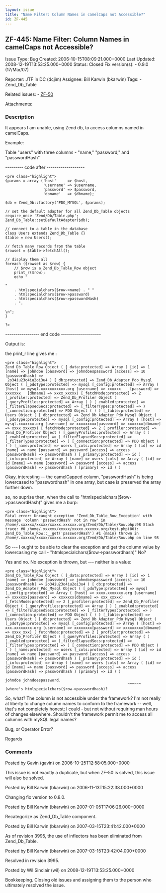 ```yaml
---
layout: issue
title: "Name Filter: Column Names in camelCaps not Accessible?"
id: ZF-445
---
```


ZF-445: Name Filter: Column Names in camelCaps not Accessible?
--------------------------------------------------------------

 Issue Type: Bug Created: 2006-10-15T08:09:21.000+0000 Last Updated: 2008-12-19T13:53:25.000+0000 Status: Closed Fix version(s): - 0.9.0 (17/Mar/07)
 
 Reporter:  JTF in DC (dcjim)  Assignee:  Bill Karwin (bkarwin)  Tags: - Zend\_Db\_Table
 
 Related issues: - [ZF-50](/issues/browse/ZF-50)
 
 Attachments: 
### Description

It appears I am unable, using Zend db, to access columns named in camelCaps.

Example:

Table "users" with three columns - "name," "password," and "passwordHash"

--------- code after -------------------

 
    <pre class="highlight">
    $params = array ('host'     => $host,
                     'username' => $username,
                     'password' => $password,
                     'dbname'   => $dbname);
    
    $db = Zend_Db::factory('PDO_MYSQL', $params);
    
    // set the default adapter for all Zend_Db_Table objects
    require_once 'Zend/Db/Table.php';
    Zend_Db_Table::setDefaultAdapter($db);
    
    // connect to a table in the database
    class Users extends Zend_Db_Table {}
    $table = new Users();
    
    // fetch many records from the table
    $rowset = $table->fetchAll();
    
    // display them all
    foreach ($rowset as $row) {
        // $row is a Zend_Db_Table_Row object
        print_r($row);
        echo "

    "  
        . htmlspecialchars($row->name) . " "
        . htmlspecialchars($row->password)
        . htmlspecialchars($row->passwordHash)
        . ".

    \n";
    }
    
    ?>

----------------- end code --------------------

Output is:

the print\_r line gives me :

 
    <pre class="highlight">
    Zend_Db_Table_Row Object ( [_data:protected] => Array ( [id] => 1 [name] => johndoe [password] => johndoespassword [access] => 10 [passwordhash] =>
     2o34iu23o4iu2oi3u4 ) [_db:protected] => Zend_Db_Adapter_Pdo_Mysql Object ( [_pdoType:protected] => mysql [_config:protected] => Array ( [host] => mysql.xxxxxxxxxxx.org [username] => xxxxxx    [password] => xxxxxxx   [dbname] => xxxx_xxxxx) [_fetchMode:protected] => 2 [_profiler:protected] => Zend_Db_Profiler Object ( [_queryProfiles:protected] => Array ( ) [_enabled:protected] => [_filterElapsedSecs:protected] => [_filterTypes:protected] => ) [_connection:protected] => PDO Object ( ) ) [_table:protected] => Users Object ( [_db:protected] => Zend_Db_Adapter_Pdo_Mysql Object ( [_pdoType:protected] => mysql [_config:protected] => Array ( [host] => mysql.xxxxxxx.org [username] => xxxxxxxxx[password] => xxxxxxx[dbname] => xxxx_xxxxxx) [_fetchMode:protected] => 2 [_profiler:protected] => Zend_Db_Profiler Object ( [_queryProfiles:protected] => Array ( ) [_enabled:protected] => [_filterElapsedSecs:protected] => [_filterTypes:protected] => ) [_connection:protected] => PDO Object ( ) ) [_name:protected] => users [_cols:protected] => Array ( [id] => id [name] => name [password] => password [access] => access [passwordHash] => passwordhash ) [_primary:protected] => id ) [_info:protected] => Array ( [name] => users [cols] => Array ( [id] => id [name] => name [password] => password [access] => access [passwordHash] => passwordhash ) [primary] => id ) ) 


Okay, interesting -- the camelCapped column, "passwordHash" is being lowercased to "passwordhash" in one array, but case is preserved the array further down.

so, no suprise then, when the call to "htmlspecialchars($row->passwordHash)" gives me a burp:

 
    <pre class="highlight">
    Fatal error: Uncaught exception 'Zend_Db_Table_Row_Exception' with message 'column 'passwordHash' not in row' in /home/.xxxxxx/xxxxx/xxxxx.xxxxxx.org/Zend/Db/Table/Row.php:98 Stack trace: #0 /home/.xxxxxx/xxxxx/xxxxx.xxxxxx.org/test.php(80): Zend_Db_Table_Row::__get('passwordHash') #1 {main} thrown in /home/.xxxxxx/xxxxx/xxxxx.xxxxxx.org/Zend/Db/Table/Row.php on line 98


So --- I ought to be able to clear the exception and get the column value by lowercasing my call - "htmlspecialchars($row->passwordhash)" No?

Yes and no. No exception is thrown, but --- neither is a value:

 
    <pre class="highlight">
    Zend_Db_Table_Row Object ( [_data:protected] => Array ( [id] => 1 [name] => johndoe [password] => johndoespassword [access] => 10 [passwordhash] => 2o34iu23o4iu2oi3u4 ) [_db:protected] => Zend_Db_Adapter_Pdo_Mysql Object ( [_pdoType:protected] => mysql [_config:protected] => Array ( [host] => xxxx.xxxxxxx.org [username] => xxxxxxx[password] => xxxxxxx[dbname] => xxx_xxxxx) [_fetchMode:protected] => 2 [_profiler:protected] => Zend_Db_Profiler Object ( [_queryProfiles:protected] => Array ( ) [_enabled:protected] => [_filterElapsedSecs:protected] => [_filterTypes:protected] => ) [_connection:protected] => PDO Object ( ) ) [_table:protected] => Users Object ( [_db:protected] => Zend_Db_Adapter_Pdo_Mysql Object ( [_pdoType:protected] => mysql [_config:protected] => Array ( [host] => xxx.xxxxxxxx.org [username] => xxxxxxxx[password] => xxxxxxxxx[dbname] => xxxx_xxx) [_fetchMode:protected] => 2 [_profiler:protected] => Zend_Db_Profiler Object ( [_queryProfiles:protected] => Array ( ) [_enabled:protected] => [_filterElapsedSecs:protected] => [_filterTypes:protected] => ) [_connection:protected] => PDO Object ( ) ) [_name:protected] => users [_cols:protected] => Array ( [id] => id [name] => name [password] => password [access] => access [passwordHash] => passwordhash ) [_primary:protected] => id ) [_info:protected] => Array ( [name] => users [cols] => Array ( [id] => id [name] => name [password] => password [access] => access [passwordHash] => passwordhash ) [primary] => id ) )
    
    johndoe johndoespassword.
                                                           ^^^^^^    (where's htmlspecialchars($row->passwordhash)?


So, what? The column is not accessible under the framework? I'm not really at liberty to change column names to conform to the framework -- well, that's not completely honest; I could - but not without requiring man hours of changes elsewhere. Shouldn't the framework permit me to access all columns with mySQL legal names?

Bug, or Operator Error?

Regards

 

 

### Comments

Posted by Gavin (gavin) on 2006-10-25T12:58:05.000+0000

This issue is not exactly a duplicate, but when ZF-50 is solved, this issue will also be solved.

 

 

Posted by Bill Karwin (bkarwin) on 2006-11-13T15:22:38.000+0000

Changing fix version to 0.8.0.

 

 

Posted by Bill Karwin (bkarwin) on 2007-01-05T17:06:26.000+0000

Recategorize as Zend\_Db\_Table component.

 

 

Posted by Bill Karwin (bkarwin) on 2007-03-15T23:41:42.000+0000

As of revision 3995, the use of inflectors has been eliminated from Zend\_Db\_Table.

 

 

Posted by Bill Karwin (bkarwin) on 2007-03-15T23:42:04.000+0000

Resolved in revision 3995.

 

 

Posted by Wil Sinclair (wil) on 2008-12-19T13:53:25.000+0000

Bookkeeping. Closing old issues and assigning them to the person who ultimately resolved the issue.

 

 